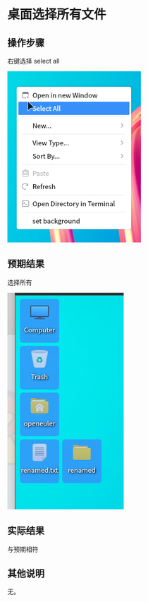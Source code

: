 # 桌面选择所有文件
## 操作步骤
右键选择 select all

![桌面选择所有文件-1](./img/桌面选择所有文件-1.png)

## 预期结果

选择所有

![桌面选择所有文件-2](./img/桌面选择所有文件-2.png)

## 实际结果
与预期相符
## 其他说明

无。
